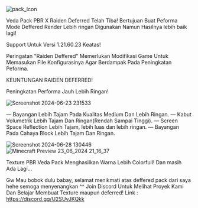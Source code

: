![pack_icon](https://github.com/VedaRyden/VEDA-PBR-PACK/assets/117094889/b4e7d479-45a1-4fc1-bd62-c47557837081)

Veda Pack PBR X Raiden Deferred Telah Tiba!
Bertujuan Buat Peforma Mode Deffered Render Lebih ringan Digunakan Namun Hasilnya lebih baik lagi!

Support Untuk Versi 1.21.60.23 Keatas!

Peringatan
"Raiden Deffered" Memerlukan Modifikasi Game Untuk Memasukan File Konfigurasinya Agar Berdampak Pada Peningkatan Peforma.


KEUNTUNGAN RAIDEN DEFERRED!

Peningkatan Performa Jauh Lebih Ringan!

![Screenshot 2024-06-23 231533](https://github.com/VedaRyden/VEDA-PBR-PACK/assets/117094889/aba3b095-37fc-43c6-83e8-da360c372252)

— Bayangan Lebih Tajam Pada Kualitas Medium Dan Lebih Ringan.
— Kabut Volumetrik Lebih Tajam Dan Ringan(Rendah Sampai Tinggi).
— Screen Space Reflection Lebih Tajam, lebih luas dan lebih ringan.
— Bayangan Pada Cahaya Block Lebih Tajam Dan Ringan.

![Screenshot 2024-06-28 130446](https://github.com/VedaRyden/VEDA-PBR-PACK/assets/117094889/159d1210-5eb0-478d-85cb-99e4e221db44)
![Minecraft Preview 23_06_2024 21_16_37](https://github.com/VedaRyden/VEDA-PBR-PACK/assets/117094889/118761a7-79aa-44ea-8690-19e3ce21a689)

Texture PBR Veda Pack Menghasilkan Warna Lebih Colorfull! Dan masih Ada Lagi...

Gw Mau bobok dulu babay, selamat menikmati atas deffered pack dari saya hehe semoga menyenangkan ^^
Join Discord Untuk Melihat Proyek Kami Dan Belajar Membuat Texture maupun deferred!
Link : https://discord.gg/U2SUvJKQkk
